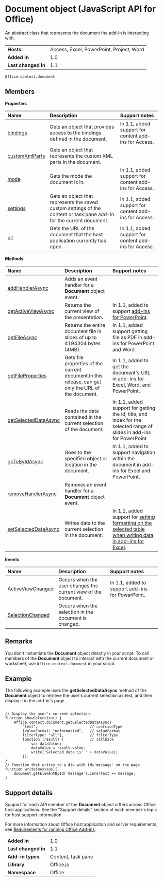 
# Document object (JavaScript API for Office)
An abstract class that represents the document the add-in is interacting with.

|||
|:-----|:-----|
|**Hosts:**|Access, Excel, PowerPoint, Project, Word|
|**Added in**|1.0|
|**Last changed in**|1.1|

```
Office.context.document
```


## Members


**Properties**


|**Name**|**Description**|**Support notes**|
|:-----|:-----|:-----|
|[bindings](../reference/shared/document/bindings-property.md)|Gets an object that provides access to the bindings defined in the document.|In 1.1, added support for content add-ins for Access.|
|[customXmlParts](../reference/shared/document/customxmlparts-property.md)|Gets an object that represents the custom XML parts in the document.||
|[mode](../reference/shared/document/mode-property.md)|Gets the mode the document is in.|In 1.1, added support for content add-ins for Access.|
|[settings](../reference/shared/document/settings-property.md)|Gets an object that represents the saved custom settings of the content or task pane add-in for the current document.|In 1.1, added support for content add-ins for Access.|
|[url](../reference/shared/document/url-property.md)|Gets the URL of the document that the host application currently has open.|In 1.1, added support for content add-ins for Access.|

**Methods**


|**Name**|**Description**|**Support notes**|
|:-----|:-----|:-----|
|[addHandlerAsync](../reference/shared/document/addhandlerasync-method.md)|Adds an event handler for a  **Document** object event.||
|[getActiveViewAsync](../reference/shared/document/getactiveviewasync-method.md)|Returns the current view of the presentation.|In 1.1, added to support [add-ins for PowerPoint](http://msdn.microsoft.com/library/1ada03a0-4dd5-43d0-bf45-cbe0ee4629b0%28Office.15%29.aspx).|
|[getFileAsync](../reference/shared/document/getfileasync-method.md)|Returns the entire document file in slices of up to 4194304 bytes (4MB).|In 1.1, added support getting file as PDF in add-ins for PowerPoint and Word.|
|[getFileProperties](../reference/shared/document/getfilepropertiesasync-method.md)|Gets file properties of the current document.In this release, can get only the URL of the document.|In 1.1, added to get the document's URL in add-ins for Excel, Word, and PowerPoint.|
|[getSelectedDataAsync](../reference/shared/document/getselecteddataasync-method.md)|Reads the data contained in the current selection of the document.|In 1.1, added support for getting the id, title, and index for the selected range of slides in add-ins for PowerPoint.|
|[goToByIdAsync](../reference/shared/document/gotobyidasync-method.md)|Goes to the specified object or location in the document.|In 1.1, added to support navigation within the document in add-ins for Excel and PowerPoint.|
|[removeHandlerAsync](../reference/shared/document/removehandlerasync-method.md)|Removes an event handler for a  **Document** object event.||
|[setSelectedDataAsync](../reference/shared/document/setselecteddataasync-method.md)|Writes data to the current selection in the document.|In 1.1, added support for [setting formatting on the selected table when writing data in add-ins for Excel](http://msdn.microsoft.com/library/46b05707-b350-41be-b6b8-311799c71a33%28Office.15%29.aspx).|

**Events**


|**Name**|**Description**|**Support notes**||
|:-----|:-----|:-----|:-----|
|[ActiveViewChanged](../reference/shared/document/activeviewchanged/activeviewchanged-event.md)|Occurs when the user changes the current view of the document.|In 1.1, added to support add-ins for PowerPoint.||
|[SelectionChanged](../reference/shared/document/selectionchanged-event/selectionchanged-event.md)|Occurs when the selection in the document is changed.|||

## Remarks

You don't instantiate the  **Document** object directly in your script. To call members of the **Document** object to interact with the current document or worksheet, use `Office.context.document` in your script.


## Example

The following example uses the  **getSelectedDataAsync** method of the **Document** object to retrieve the user's current selection as text, and then display it in the add-in's page.


```

// Display the user's current selection.
function showSelection() {
    Office.context.document.getSelectedDataAsync(
        "text",                        // coercionType
        {valueFormat: "unformatted",   // valueFormat
        filterType: "all"},            // filterType
        function (result) {            // callback
            var dataValue; 
            dataValue = result.value;
            write('Selected data is: ' + dataValue);
        });
}
// Function that writes to a div with id='message' on the page.
function write(message){
    document.getElementById('message').innerText += message; 
}
```




## Support details
<a name="bk_support"> </a>

Support for each API member of the  **Document** object differs across Office host applications. See the "Support details" section of each member's topic for host support information.

For more information about Office host application and server requirements, see [Requirements for running Office Add-ins](http://msdn.microsoft.com/library/67340567-bb9a-498c-96d3-3f52f28c16bc%28Office.15%29.aspx).


|||
|:-----|:-----|
|**Added in**|1.0|
|**Last changed in**|1.1|
|**Add-in types**|Content, task pane|
|**Library**|Office.js|
|**Namespace**|Office|
